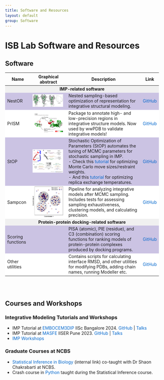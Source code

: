 ```yaml
---
title: Software and Resources
layout: default
group: Software
---
```

<h1>ISB Lab Software and Resources</h1>
<div class="container-fluid">

<h2>Software</h2>

<table>
    <thead>
        <tr>
            <th style="text-align: center;">Name</th>
            <th style="text-align: center;">Graphical abstract</th>
            <th style="text-align: center;">Description</th>
            <th style="text-align: center;">Link</th>
        </tr>
    </thead>
    <tbody>
        <!-- IMP-related software section -->
        <tr class="heading-row">
            <td colspan="4" style="text-align: center; font-weight: bold; background-color: #f0f0f0;">IMP-related software</td>
        </tr>
        <tr class="row-light">
            <td>NestOR</td>
            <td><img src="static/img/software/nestor.png" alt="NestOR graphical abstract" style="max-width: 100px; height: auto;"></td>
            <td>Nested sampling-based optimization of representation for integrative structural modeling.</td>
            <td><a href="https://github.com/isblab/nestor" class="link">GitHub</a></td>
        </tr>
        <tr class="row-dark">
            <td>PrISM</td>
            <td><img src="static/img/software/prism.png" alt="PrISM graphical abstract" style="max-width: 100px; height: auto;"></td>
            <td>Package to annotate high- and low-precision regions in integrative structure models. Now used by wwPDB to validate integrative models!</td>
            <td><a href="https://github.com/isblab/prism" class="link">GitHub</a></td>
        </tr>
        <tr class="row-light">
            <td>StOP</td>
            <td><img src="static/img/software/stop.png" alt="StOP graphical abstract" style="max-width: 100px; height: auto;"></td>
            <td>Stochastic Optimization of Parameters (StOP) automates the tuning of MCMC parameters for stochastic sampling in IMP.<br>
                - Check this <a href="https://github.com/isblab/stop/blob/main/docs/tutorial_basic.md" class="link">tutorial</a> for optimizing Monte Carlo move sizes/restraint weights.<br>
                - And this <a href="https://github.com/isblab/stop/blob/main/docs/tutorial_replica.md" class="link">tutorial</a> for optimizing replica exchange temperatures.
            </td>
            <td><a href="https://github.com/isblab/stop" class="link">GitHub</a></td>
        </tr>
        <tr class="row-dark">
            <td>Sampcon</td>
            <td><img src="static/img/software/sampcon.png" alt="Sampcon graphical abstract" style="max-width: 100px; height: auto;"></td>
            <td>Pipeline for analyzing integrative models after MCMC sampling. Includes tests for assessing sampling exhaustiveness, clustering models, and calculating precision.</td>
            <td><a href="https://github.com/salilab/imp-sampcon" class="link">GitHub</a></td>
        </tr>
        <!-- Protein-protein docking-related software section -->
        <tr class="heading-row">
            <td colspan="4" style="text-align: center; font-weight: bold; background-color: #f0f0f0;">Protein-protein docking-related software</td>
        </tr>
        <tr class="row-light">
            <td>Scoring functions</td>
            <td></td>
            <td>PISA (atomic), PIE (residue), and C3 (combination) scoring functions for ranking models of protein-protein complexes produced by docking programs.</td>
            <td><a href="https://github.com/isblab/dockingScripts/tree/main/capriScripts/potentials" class="link">GitHub</a></td>
        </tr>
        <tr class="row-dark">
            <td>Other utilities</td>
            <td></td>
            <td>Contains scripts for calculating interface RMSD, and other utilities for modifying PDBs, adding chain names, running Modeller etc.</td>
            <td><a href="https://github.com/isblab/dockingScripts" class="link">GitHub</a></td>
        </tr>
    </tbody>
</table>

<style>
    /* Add styles for alternating row colors */
    .row-light {
        background-color: #CBC3E3; /* Light purple */
    }
    .row-dark {
        background-color: #ffffff; /* White */
    }
    .heading-row {
        background-color: #f0f0f0; /* Light grey for headings */
    }
    .link {
        color: #0066cc; /* Link color */
        text-decoration: none; /* Remove underline from links */
    }
    .logo {
        vertical-align: middle;
    }
</style>



<br><br>

<h2>Courses and Workshops</h2>

<h3>Integrative Modeling Tutorials and Workshops</h3>
<ul>
    <li>
        IMP Tutorial at <a href="https://meetings.embo.org/event/24-cryo-em" class="link">EMBOCEM3DIP</a> IISc Bangalore 2024. 
        <a href="https://github.com/isblab/IMP_Tutorial" class="link">GitHub</a> | 
        <a href="https://drive.google.com/drive/folders/13dUNwgPMZE0mAeyGEdUwgnGz5ybfxs1Z" class="link">Talks</a>
    </li>
    <li>
        IMP Tutorial at <a href="https://sites.google.com/acads.iiserpune.ac.in/masfe/home" class="link">MASFE</a> IISER Pune 2023. 
        <a href="https://github.com/isblab/IMP_Tutorial/tree/masfe2023" class="link">GitHub</a> | 
        <a href="https://drive.google.com/drive/folders/188BHx67a8Wq53nDTanM-vWwX3X9F_OS5" class="link">Talks</a>
    </li>
    <li>
        <a href="https://integrativemodeling.org/talks.html" class="link">IMP Workshops</a>
    </li>
</ul>

<h3>Graduate Courses at NCBS</h3>
<ul>
    <li>
        <a href="http://moodle.ncbs.res.in/course/view.php?id=107" class="link">Statistical Inference in Biology</a> (internal link) co-taught with Dr Shaon Chakrabarti at NCBS.
    </li>
    <li>
        Crash course in <a href="https://github.com/isblab/pycrash" class="link">Python</a> taught during the Statistical Inference course.
    </li>
</ul>
